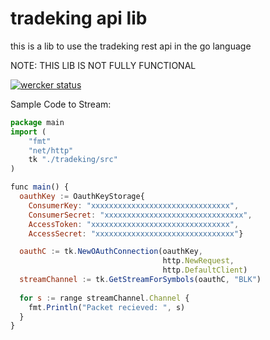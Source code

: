 tradeking api lib
======

this is a lib to use the
tradeking rest api in the go language


NOTE:
THIS LIB IS NOT FULLY FUNCTIONAL


[![wercker status](https://app.wercker.com/status/fad991cb7a12f8e507f62942d95a47bc/m/ "wercker status")](https://app.wercker.com/project/bykey/fad991cb7a12f8e507f62942d95a47bc)


Sample Code to Stream:
```javascript
package main
import (
	"fmt"
    "net/http"
	tk "./tradeking/src"
)

func main() {
  oauthKey := OauthKeyStorage{
    ConsumerKey: "xxxxxxxxxxxxxxxxxxxxxxxxxxxxxxx",
    ConsumerSecret: "xxxxxxxxxxxxxxxxxxxxxxxxxxxxxxx",
    AccessToken: "xxxxxxxxxxxxxxxxxxxxxxxxxxxxxxx",
    AccessSecret: "xxxxxxxxxxxxxxxxxxxxxxxxxxxxxxx"}

  oauthC := tk.NewOAuthConnection(oauthKey,
                                  http.NewRequest,
                                  http.DefaultClient)
  streamChannel := tk.GetStreamForSymbols(oauthC, "BLK")
  
  for s := range streamChannel.Channel {
    fmt.Println("Packet recieved: ", s)
  }
}
```
